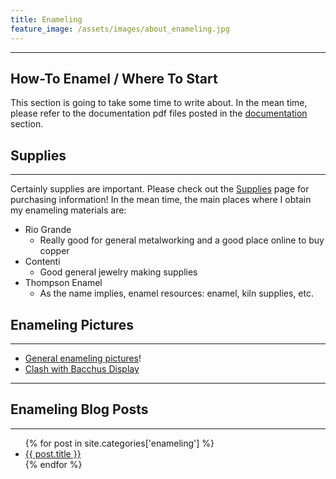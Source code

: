 ```yaml
---
title: Enameling 
feature_image: /assets/images/about_enameling.jpg
---
```


* * * 

## How-To Enamel / Where To Start

This section is going to take some time to write about. In the mean
time, please refer to the documentation pdf files posted in the
[documentation](documents) section. 

## Supplies

* * *

Certainly supplies are important. Please check out the [Supplies](suppliers) page for purchasing information! 
In the mean time, the main places where I obtain my enameling materials
are:
* Rio Grande
    * Really good for general metalworking and a good place online to
      buy copper
* Contenti
    * Good general jewelry making supplies
* Thompson Enamel
    * As the name implies, enamel resources: enamel, kiln supplies, etc.

## Enameling Pictures

* * * 

* [General enameling pictures](pictures)! 
* [Clash with Bacchus Display](bacchus)

* * * 

## Enameling Blog Posts

* * * 

<ul>
{% for post in site.categories['enameling'] %}
    <li>
      <a href="{{ post.url }}">{{ post.title }}</a>
    </li>
{% endfor %}
</ul>
